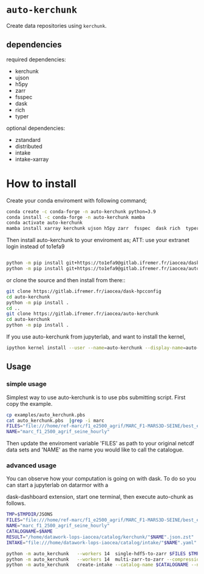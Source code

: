 # `auto-kerchunk`

Create data repositories using `kerchunk`.

## dependencies

required dependencies:
- kerchunk
- ujson
- h5py
- zarr
- fsspec
- dask
- rich
- typer

optional dependencies:
- zstandard
- distributed
- intake
- intake-xarray



#  How to install

Create your conda enviroment with following command;

```bash
conda create -c conda-forge -n auto-kerchunk python=3.9 
conda install -c conda-forge -n auto-kerchunk mamba
conda activate auto-kerchunk
mamba install xarray kerchunk ujson h5py zarr  fsspec  dask rich  typer zstandard intake intake-xarray -c conda-forge
```

Then install auto-kerchunk to your enviroment as;
ATT: use your extranet login instead of to1efa9

```bash

python -m pip install git+https://to1efa9@gitlab.ifremer.fr/iaocea/dask-hpcconfig.git
python -m pip install git+https://to1efa9@gitlab.ifremer.fr/iaocea/auto-kerchunk.git

```
or clone the source and then install from there::
```bash
git clone https://gitlab.ifremer.fr/iaocea/dask-hpcconfig
cd auto-kerchunk
python -m pip install .
cd ..
git clone https://gitlab.ifremer.fr/iaocea/auto-kerchunk
cd auto-kerchunk
python -m pip install .
```


If you use auto-kerchunk from jupyterlab, and want to install the kernel,
```bash
ipython kernel install --user --name=auto-kerchunk --display-name=auto-kerchunk
```

## Usage

### simple usage
Simplest way to use auto-kerchunk is to use pbs submitting script.
First copy the example.
```bash
cp examples/auto_kerchunk.pbs
cat auto_kerchunk.pbs  |grep -i marc
FILES="file:///home/ref-marc/f1_e2500_agrif/MARC_F1-MARS3D-SEINE/best_estimate/*/*Z.nc"
NAME="marc_f1_2500_agrif_seine_hourly"
```
Then update the enviroment variable 'FILES' as path to your original netcdf data sets
and 'NAME' as the name you would like to call the catalogue.

### advanced usage

You can observe how your computation is going on with dask.  To do so you can start a jupyterlab on datarmor with a

dask-dashboard extension, start one terminal, then execute auto-chunk as follows.

```bash
TMP=$TMPDIR/JSONS
FILES="file:///home/ref-marc/f1_e2500_agrif/MARC_F1-MARS3D-SEINE/best_estimate/*/*Z.nc"
NAME="marc_f1_2500_agrif_seine_hourly"
CATALOGNAME=$NAME
RESULT="/home/datawork-lops-iaocea/catalog/kerchunk/"$NAME".json.zst"
INTAKE="file:///home/datawork-lops-iaocea/catalog/intake/"$NAME".yaml"

python -m auto_kerchunk   --workers 14  single-hdf5-to-zarr $FILES $TMP
python -m auto_kerchunk   --workers 14  multi-zarr-to-zarr --compression zstd "file://$TMP/*.json" $RESULT
python -m auto_kerchunk   create-intake --catalog-name $CATALOGNAME --name  $NAME "file://$RESULT" $INTAKE
```
